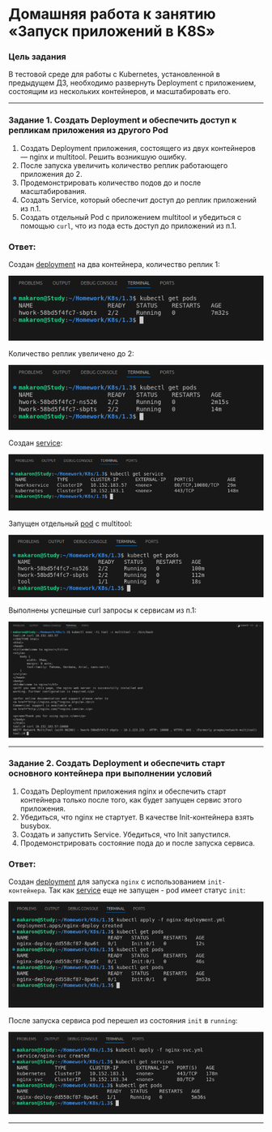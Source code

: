 # Домашняя работа к занятию «Запуск приложений в K8S»

### Цель задания

В тестовой среде для работы с Kubernetes, установленной в предыдущем ДЗ, необходимо развернуть Deployment с приложением, состоящим из нескольких контейнеров, и масштабировать его.

------

### Задание 1. Создать Deployment и обеспечить доступ к репликам приложения из другого Pod

1. Создать Deployment приложения, состоящего из двух контейнеров — nginx и multitool. Решить возникшую ошибку.
2. После запуска увеличить количество реплик работающего приложения до 2.
3. Продемонстрировать количество подов до и после масштабирования.
4. Создать Service, который обеспечит доступ до реплик приложений из п.1.
5. Создать отдельный Pod с приложением multitool и убедиться с помощью `curl`, что из пода есть доступ до приложений из п.1.

### Ответ:

Создан [deployment](https://github.com/AlekseyStroitelev/Homework/blob/main/K8s/1.3/deployment.yml) на два контейнера, количество реплик 1:

![1_1](https://github.com/AlekseyStroitelev/Homework/blob/main/K8s/1.3/screenshots/k8s1_1.png)

Количество реплик увеличено до 2:

![1_2](https://github.com/AlekseyStroitelev/Homework/blob/main/K8s/1.3/screenshots/k8s1_2.png)

Создан [service](https://github.com/AlekseyStroitelev/Homework/blob/main/K8s/1.3/service.yml):

![1_3](https://github.com/AlekseyStroitelev/Homework/blob/main/K8s/1.3/screenshots/k8s1_3.png)

Запущен отдельный [pod](https://github.com/AlekseyStroitelev/Homework/blob/main/K8s/1.3/multitool.yml) с multitool:

![1_4](https://github.com/AlekseyStroitelev/Homework/blob/main/K8s/1.3/screenshots/k8s1_4.png)

Выполнены успешные curl запросы к сервисам из п.1:

![1_5](https://github.com/AlekseyStroitelev/Homework/blob/main/K8s/1.3/screenshots/k8s1_5.png)

------

### Задание 2. Создать Deployment и обеспечить старт основного контейнера при выполнении условий

1. Создать Deployment приложения nginx и обеспечить старт контейнера только после того, как будет запущен сервис этого приложения.
2. Убедиться, что nginx не стартует. В качестве Init-контейнера взять busybox.
3. Создать и запустить Service. Убедиться, что Init запустился.
4. Продемонстрировать состояние пода до и после запуска сервиса.

### Ответ:

Создан [deployment](https://github.com/AlekseyStroitelev/Homework/blob/main/K8s/1.3/nginx-deployment.yml) для запуска `nginx` с использованием `init-контейнера`. Так как [service](https://github.com/AlekseyStroitelev/Homework/blob/main/K8s/1.3/nginx-svc.yml) еще не запущен - pod имеет статус `init`:

![1_6](https://github.com/AlekseyStroitelev/Homework/blob/main/K8s/1.3/screenshots/k8s1_6.png)

После запуска сервиса pod перешел из состояния `init` в `running`:

![1_7](https://github.com/AlekseyStroitelev/Homework/blob/main/K8s/1.3/screenshots/k8s1_7.png)

------
